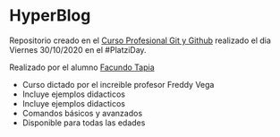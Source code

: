 # HyperBlog

Repositorio creado en el [Curso Profesional Git y Github](https://platzi.com/clases/git-github/ "Curso Profesional Git y Github") realizado el dia Viernes 30/10/2020 en el #PlatziDay.

Realizado por el alumno [Facundo Tapia](https://platzi.com/@FacundoTapia/ "Facundo Tapia")

* Curso dictado por el increible profesor Freddy Vega
* Incluye ejemplos didacticos
* Incluye ejemplos didacticos 
* Comandos básicos y avanzados
* Disponible para todas las edades
